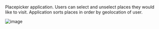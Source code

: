 Placepicker application. Users can select and unselect places they would like to visit. Application sorts places in order by geolocation of user.

![image](https://github.com/JanKrupiniewicz/Placepicker-App/assets/128649617/e5a199b4-9e9a-407c-a5b7-160d3d579c65)
